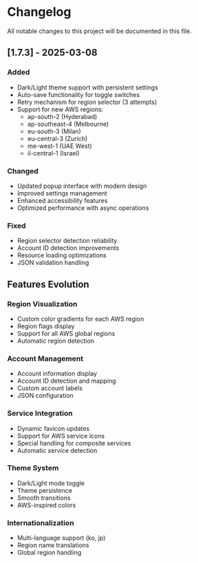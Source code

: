 # Changelog

All notable changes to this project will be documented in this file.

## [1.7.3] - 2025-03-08

### Added
- Dark/Light theme support with persistent settings
- Auto-save functionality for toggle switches
- Retry mechanism for region selector (3 attempts)
- Support for new AWS regions:
  - ap-south-2 (Hyderabad)
  - ap-southeast-4 (Melbourne)
  - eu-south-3 (Milan)
  - eu-central-3 (Zurich)
  - me-west-1 (UAE West)
  - il-central-1 (Israel)

### Changed
- Updated popup interface with modern design
- Improved settings management
- Enhanced accessibility features
- Optimized performance with async operations

### Fixed
- Region selector detection reliability
- Account ID detection improvements
- Resource loading optimizations
- JSON validation handling

## Features Evolution

### Region Visualization
- Custom color gradients for each AWS region
- Region flags display
- Support for all AWS global regions
- Automatic region detection

### Account Management
- Account information display
- Account ID detection and mapping
- Custom account labels
- JSON configuration

### Service Integration
- Dynamic favicon updates
- Support for AWS service icons
- Special handling for composite services
- Automatic service detection

### Theme System
- Dark/Light mode toggle
- Theme persistence
- Smooth transitions
- AWS-inspired colors

### Internationalization
- Multi-language support (ko, jp)
- Region name translations
- Global region handling
